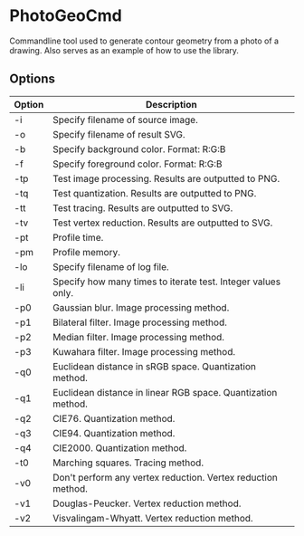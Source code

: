 # PhotoGeoCmd

Commandline tool used to generate contour geometry from a photo of a drawing. Also serves as an example of how to use the library.

## Options

| Option | Description |
| --- | --- |
| -i  | Specify filename of source image. |
| -o  | Specify filename of result SVG. |
| -b  | Specify background color. Format: R:G:B |
| -f  | Specify foreground color. Format: R:G:B |
| -tp | Test image processing. Results are outputted to PNG. |
| -tq | Test quantization. Results are outputted to PNG. |
| -tt | Test tracing. Results are outputted to SVG. |
| -tv | Test vertex reduction. Results are outputted to SVG. |
| -pt | Profile time. |
| -pm | Profile memory. |
| -lo | Specify filename of log file. |
| -li | Specify how many times to iterate test. Integer values only. |
| -p0 | Gaussian blur. Image processing method. |
| -p1 | Bilateral filter. Image processing method. |
| -p2 | Median filter. Image processing method. |
| -p3 | Kuwahara filter. Image processing method. |
| -q0 | Euclidean distance in sRGB space. Quantization method. |
| -q1 | Euclidean distance in linear RGB space. Quantization method. |
| -q2 | CIE76. Quantization method. |
| -q3 | CIE94. Quantization method. |
| -q4 | CIE2000. Quantization method. |
| -t0 | Marching squares. Tracing method. |
| -v0 | Don't perform any vertex reduction. Vertex reduction method. |
| -v1 | Douglas-Peucker. Vertex reduction method. |
| -v2 | Visvalingam-Whyatt. Vertex reduction method. |
